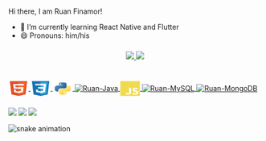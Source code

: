 ###

Hi there, I am Ruan Finamor!



- 🌱 I’m currently learning React Native and Flutter
- 😄 Pronouns: him/his

###

<div align="center">
  <a href="https://github.com/RuanF7">
  <img height="180em" src="https://github-readme-stats.vercel.app/api?username=RuanF7&show_icons=true&theme=gruvbox&include_all_commits=true&count_private=true"/>
  <img height="180em" src="https://github-readme-stats.vercel.app/api/top-langs/?username=RuanF7&layout=compact&langs_count=7&theme=gruvbox"/>
</div>

###

<div style="display: inline_block"><br>
  <img align="center" alt="Ruan-HTML" height="30" width="40" src="https://raw.githubusercontent.com/devicons/devicon/master/icons/html5/html5-original.svg">
  <img align="center" alt="Ruan-CSS" height="30" width="40" src="https://raw.githubusercontent.com/devicons/devicon/master/icons/css3/css3-original.svg">
  <img align="center" alt="Ruan-Python" height="30" width="40" src="https://raw.githubusercontent.com/devicons/devicon/master/icons/python/python-original.svg">
  <img align="center" alt="Ruan-Java" height="30" width="40" src="https://cdn.jsdelivr.net/gh/devicons/devicon/icons/java/java-original.svg" >       
  <img align="center" alt="Ruan-Js" height="30" width="40" src="https://raw.githubusercontent.com/devicons/devicon/master/icons/javascript/javascript-plain.svg">
  <img align="center" alt="Ruan-MySQL" height="30" width="40" src="https://cdn.jsdelivr.net/gh/devicons/devicon/icons/mysql/mysql-original.svg" />
  <img align="center" alt="Ruan-MongoDB" height="30" width="40" src="https://cdn.jsdelivr.net/gh/devicons/devicon/icons/mongodb/mongodb-original.svg" />
</div>

###

<div> 
  
  <a href = "mailto:ruanfinamor@gmail.com"><img src="https://img.shields.io/badge/-Gmail-%23333?style=for-the-badge&logo=gmail&logoColor=white" target="_blank"></a>
  <a href="https://www.linkedin.com/in/ruan-finamor-09853397/" target="_blank"><img src="https://img.shields.io/badge/-LinkedIn-%230077B5?style=for-the-badge&logo=linkedin&logoColor=white" target="_blank"></a> 
  <a href="https://instagram.com/rfimdoamor" target="_blank"><img src="https://img.shields.io/badge/-Instagram-%23E4405F?style=for-the-badge&logo=instagram&logoColor=white" target="_blank"></a>
 
  ![snake animation](https://github.com/RuanF7/RuanF7/blob/output/github-contribution-grid-snake.svg)
 
</div>
